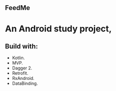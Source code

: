 ## FeedMe

# An Android study project,

## Build with:
   * Kotlin.
   * MVP.
   * Dagger 2.
   * Retrofit.
   * RxAndroid.
   * DataBinding.
